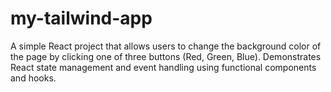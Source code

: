 # my-tailwind-app
A simple React project that allows users to change the background color of the page by clicking one of three buttons (Red, Green, Blue). Demonstrates React state management and event handling using functional components and hooks.
